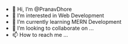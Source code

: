 - 👋 Hi, I’m @PranavDhore
- 👀 I’m interested in Web Development
- 🌱 I’m currently learning MERN Development
- 💞️ I’m looking to collaborate on ...
- 📫 How to reach me ...

<!---
PranavDhore/PranavDhore is a ✨ special ✨ repository because its `README.md` (this file) appears on your GitHub profile.
You can click the Preview link to take a look at your changes.
--->
